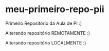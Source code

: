 # meu-primeiro-repo-pii
Primeiro Repositório da Aula de PI :)

Alterando repositório REMOTAMENTE :)

Alterando repositório LOCALMENTE :)
